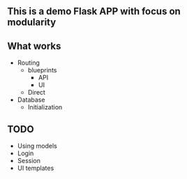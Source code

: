 ## This is a demo Flask APP with focus on modularity


## What works

* Routing
    * blueprints
        * API
        * UI
    * Direct
* Database
    * Initialization

## TODO

* Using models
* Login
* Session
* UI templates
